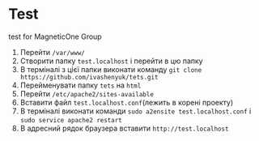 # Test
test for MagneticOne Group


1) Перейти `/var/www/`
2) Створити папку `test.localhost` і перейти в цю папку
3) В терміналі з цієї папки виконати команду `git clone https://github.com/ivashenyuk/tets.git`
4) Перейменувати папку `tets` на `html`
5) Перейти `/etc/apache2/sites-available`
6) Вставити файл `test.localhost.conf`(лежить в корені проекту)
7) В терміналі виконати команди `sudo a2ensite test.localhost.conf` і `sudo service apache2 restart`
8) В адресний рядок браузера вставити `http://test.localhost`
